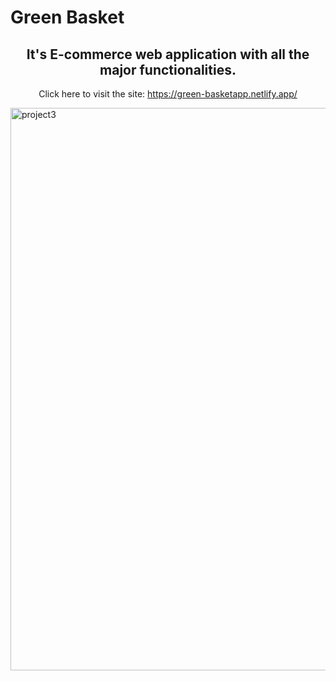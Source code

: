 # Green Basket
<h2 align="center"">It's E-commerce web application with all the major functionalities. </h2>
<p align="center";>Click here to visit the site: <a href="https://green-basketapp.netlify.app/">https://green-basketapp.netlify.app/</a></p>
<img width="900" height:"500" alt="project3" src="https://user-images.githubusercontent.com/113410376/214221931-369db1d6-716f-4304-8ddc-a41f33875b35.png">
